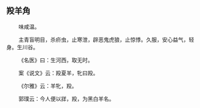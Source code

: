 ## 羖羊角
<p>&emsp;&emsp;
味咸温。
</p>
<p>&emsp;&emsp;
主青盲明目，杀疥虫，止寒泄，辟恶鬼虎狼，止惊悸。久服，安心益气，轻身。生川谷。
</p>
<p>&emsp;&emsp;
《名医》曰：生河西，取无时。
</p>
<p>&emsp;&emsp;
案《说文》云：羖夏羊，牝曰羖。
</p>
<p>&emsp;&emsp;
《尔雅》云：羊牝，羖。
</p>
<p>&emsp;&emsp;
郭璞云：今人便以牂，羖，为黑白羊名。
</p>
